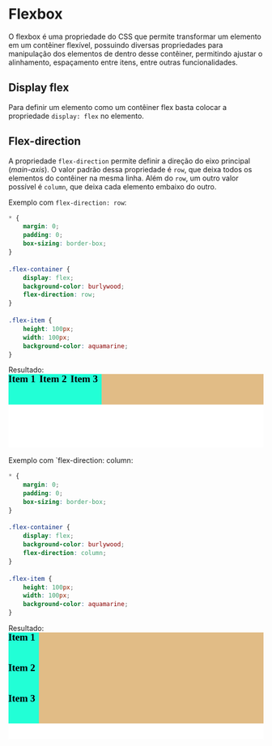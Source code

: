 
# Flexbox

O flexbox é uma propriedade do CSS que permite transformar um elemento em um contêiner flexível, possuindo diversas propriedades para manipulação dos elementos de dentro desse contêiner, permitindo ajustar o alinhamento, espaçamento entre itens, entre outras funcionalidades.
## Display flex

Para definir um elemento como um contêiner flex basta colocar a propriedade `display: flex` no elemento.

## Flex-direction

A propriedade `flex-direction` permite definir a direção do eixo principal (*main-axis*). O valor padrão dessa propriedade é `row`, que deixa todos os elementos do contêiner na mesma linha. Além do `row`, um outro valor possível é `column`, que deixa cada elemento embaixo do outro.

Exemplo com `flex-direction: row`:
```css
* {
	margin: 0;
	padding: 0;
	box-sizing: border-box;
}

.flex-container {
	display: flex;
	background-color: burlywood;
	flex-direction: row;
}

.flex-item {
	height: 100px;
	width: 100px;
	background-color: aquamarine;
}
```

Resultado:
![Flex row](imagens/flex-row.png)

Exemplo com `flex-direction: column:
```css
* {
	margin: 0;
	padding: 0;
	box-sizing: border-box;
}

.flex-container {
	display: flex;
	background-color: burlywood;
	flex-direction: column;
}

.flex-item {
	height: 100px;
	width: 100px;
	background-color: aquamarine;
}
```

Resultado:
![Flex col](imagens/flex-col.png)